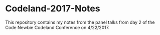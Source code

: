 # Codeland-2017-Notes
This repository contains my notes from the panel talks from day 2 of the Code Newbie Codeland Conference on 4/22/2017.
